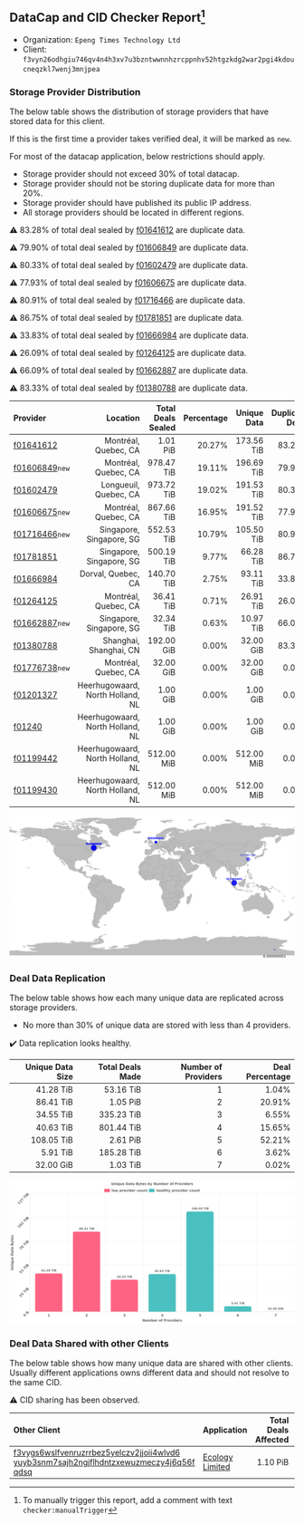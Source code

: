## DataCap and CID Checker Report[^1]
 - Organization: `Epeng Times Technology Ltd`
 - Client: `f3vyn26odhgiu746qv4n4h3xv7u3bzntwwnnhzrcppnhv52htgzkdg2war2pgi4kdoucneqzkl7wenj3mnjpea`
### Storage Provider Distribution
The below table shows the distribution of storage providers that have stored data for this client.

If this is the first time a provider takes verified deal, it will be marked as `new`.

For most of the datacap application, below restrictions should apply.
 - Storage provider should not exceed 30% of total datacap.
 - Storage provider should not be storing duplicate data for more than 20%.
 - Storage provider should have published its public IP address.
 - All storage providers should be located in different regions.

⚠️ 83.28% of total deal sealed by [f01641612](https://filfox.info/en/address/f01641612) are duplicate data.

⚠️ 79.90% of total deal sealed by [f01606849](https://filfox.info/en/address/f01606849) are duplicate data.

⚠️ 80.33% of total deal sealed by [f01602479](https://filfox.info/en/address/f01602479) are duplicate data.

⚠️ 77.93% of total deal sealed by [f01606675](https://filfox.info/en/address/f01606675) are duplicate data.

⚠️ 80.91% of total deal sealed by [f01716466](https://filfox.info/en/address/f01716466) are duplicate data.

⚠️ 86.75% of total deal sealed by [f01781851](https://filfox.info/en/address/f01781851) are duplicate data.

⚠️ 33.83% of total deal sealed by [f01666984](https://filfox.info/en/address/f01666984) are duplicate data.

⚠️ 26.09% of total deal sealed by [f01264125](https://filfox.info/en/address/f01264125) are duplicate data.

⚠️ 66.09% of total deal sealed by [f01662887](https://filfox.info/en/address/f01662887) are duplicate data.

⚠️ 83.33% of total deal sealed by [f01380788](https://filfox.info/en/address/f01380788) are duplicate data.

| Provider                                                    |                         Location | Total Deals Sealed | Percentage | Unique Data | Duplicate Deals |
| :---------------------------------------------------------- | -------------------------------: | -----------------: | ---------: | ----------: | --------------: |
| [f01641612](https://filfox.info/en/address/f01641612)       |             Montréal, Quebec, CA |           1.01 PiB |     20.27% |  173.56 TiB |          83.28% |
| [f01606849](https://filfox.info/en/address/f01606849)`new`  |             Montréal, Quebec, CA |         978.47 TiB |     19.11% |  196.69 TiB |          79.90% |
| [f01602479](https://filfox.info/en/address/f01602479)       |            Longueuil, Quebec, CA |         973.72 TiB |     19.02% |  191.53 TiB |          80.33% |
| [f01606675](https://filfox.info/en/address/f01606675)`new`  |             Montréal, Quebec, CA |         867.66 TiB |     16.95% |  191.52 TiB |          77.93% |
| [f01716466](https://filfox.info/en/address/f01716466)`new`  |         Singapore, Singapore, SG |         552.53 TiB |     10.79% |  105.50 TiB |          80.91% |
| [f01781851](https://filfox.info/en/address/f01781851)       |         Singapore, Singapore, SG |         500.19 TiB |      9.77% |   66.28 TiB |          86.75% |
| [f01666984](https://filfox.info/en/address/f01666984)       |               Dorval, Quebec, CA |         140.70 TiB |      2.75% |   93.11 TiB |          33.83% |
| [f01264125](https://filfox.info/en/address/f01264125)       |             Montréal, Quebec, CA |          36.41 TiB |      0.71% |   26.91 TiB |          26.09% |
| [f01662887](https://filfox.info/en/address/f01662887)`new`  |         Singapore, Singapore, SG |          32.34 TiB |      0.63% |   10.97 TiB |          66.09% |
| [f01380788](https://filfox.info/en/address/f01380788)       |           Shanghai, Shanghai, CN |         192.00 GiB |      0.00% |   32.00 GiB |          83.33% |
| [f01776738](https://filfox.info/en/address/f01776738)`new`  |             Montréal, Quebec, CA |          32.00 GiB |      0.00% |   32.00 GiB |           0.00% |
| [f01201327](https://filfox.info/en/address/f01201327)       | Heerhugowaard, North Holland, NL |           1.00 GiB |      0.00% |    1.00 GiB |           0.00% |
| [f01240](https://filfox.info/en/address/f01240)             | Heerhugowaard, North Holland, NL |           1.00 GiB |      0.00% |    1.00 GiB |           0.00% |
| [f01199442](https://filfox.info/en/address/f01199442)       | Heerhugowaard, North Holland, NL |         512.00 MiB |      0.00% |  512.00 MiB |           0.00% |
| [f01199430](https://filfox.info/en/address/f01199430)       | Heerhugowaard, North Holland, NL |         512.00 MiB |      0.00% |  512.00 MiB |           0.00% |

![Provider Distribution](https://raw.githubusercontent.com/data-preservation-programs/filplus-checker-assets/main/filecoin-project/filecoin-plus-large-datasets/issues/86/1671092705905.png)
### Deal Data Replication
The below table shows how each many unique data are replicated across storage providers.
- No more than 30% of unique data are stored with less than 4 providers.

✔️ Data replication looks healthy.

| Unique Data Size | Total Deals Made | Number of Providers | Deal Percentage |
| ---------------: | ---------------: | ------------------: | --------------: |
|        41.28 TiB |        53.16 TiB |                   1 |           1.04% |
|        86.41 TiB |         1.05 PiB |                   2 |          20.91% |
|        34.55 TiB |       335.23 TiB |                   3 |           6.55% |
|        40.63 TiB |       801.44 TiB |                   4 |          15.65% |
|       108.05 TiB |         2.61 PiB |                   5 |          52.21% |
|         5.91 TiB |       185.28 TiB |                   6 |           3.62% |
|        32.00 GiB |         1.03 TiB |                   7 |           0.02% |

![Replication Distribution](https://raw.githubusercontent.com/data-preservation-programs/filplus-checker-assets/main/filecoin-project/filecoin-plus-large-datasets/issues/86/1671092706905.png)
### Deal Data Shared with other Clients
The below table shows how many unique data are shared with other clients.
Usually different applications owns different data and should not resolve to the same CID.

⚠️ CID sharing has been observed.

| Other Client                                                                                                                                                                                                              | Application                                                                                   | Total Deals Affected | Unique CIDs | Verifier |
| :------------------------------------------------------------------------------------------------------------------------------------------------------------------------------------------------------------------------ | :-------------------------------------------------------------------------------------------- | -------------------: | ----------: | -------: |
| [f3vygs6wslfvenruzrrbez5yelczv2jjoii4wlvd6<br/>yuyb3snm7sajh2ngjflhdntzxewuzmeczy4j6q56f<br/>qdsq](https://filfox.info/en/address/f3vygs6wslfvenruzrrbez5yelczv2jjoii4wlvd6yuyb3snm7sajh2ngjflhdntzxewuzmeczy4j6q56fqdsq) | [Ecology Limited](https://github.com/filecoin-project/filecoin-plus-large-datasets/issues/36) |             1.10 PiB |       1,934 | LDN # 36 |

[^1]: To manually trigger this report, add a comment with text `checker:manualTrigger`
